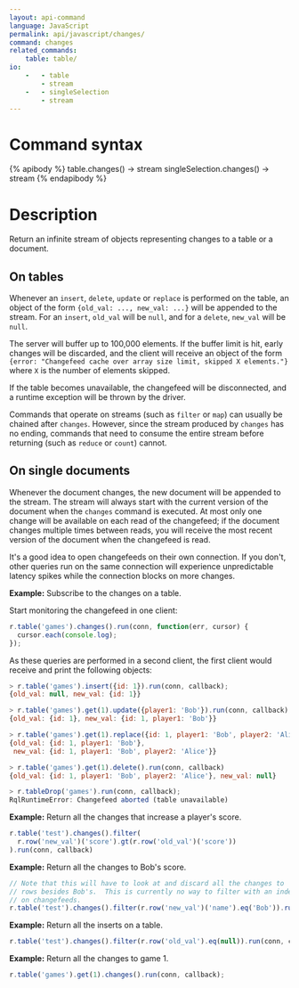 ```yaml
---
layout: api-command
language: JavaScript
permalink: api/javascript/changes/
command: changes
related_commands:
    table: table/
io:
    -   - table
        - stream
    -   - singleSelection
        - stream
---
```


# Command syntax #

{% apibody %}
table.changes() &rarr; stream
singleSelection.changes() &rarr; stream
{% endapibody %}

# Description #

Return an infinite stream of objects representing changes to a table or a document.

## On tables ##

Whenever an `insert`, `delete`, `update` or `replace` is performed on the table, an object of the form `{old_val: ..., new_val: ...}` will be appended to the stream. For an `insert`, `old_val` will be `null`, and for a `delete`, `new_val` will be `null`.

The server will buffer up to 100,000 elements. If the buffer limit is hit, early changes will be discarded, and the client will receive an object of the form `{error: "Changefeed cache over array size limit, skipped X elements."}` where `X` is the number of elements skipped.

If the table becomes unavailable, the changefeed will be disconnected, and a runtime exception will be thrown by the driver.

Commands that operate on streams (such as `filter` or `map`) can usually be chained after `changes`.  However, since the stream produced by `changes` has no ending, commands that need to consume the entire stream before returning (such as `reduce` or `count`) cannot.

## On single documents ##

Whenever the document changes, the new document will be appended to the stream. The stream will always start with the current version of the document when the `changes` command is executed. At most only one change will be available on each read of the changefeed; if the document changes multiple times between reads, you will receive the most recent version of the document when the changefeed is read.

It's a good idea to open changefeeds on their own connection. If you don't, other queries run on the same connection will experience unpredictable latency spikes while the connection blocks on more changes.

__Example:__ Subscribe to the changes on a table.

Start monitoring the changefeed in one client:

```js
r.table('games').changes().run(conn, function(err, cursor) {
  cursor.each(console.log);
});
```

As these queries are performed in a second client, the first
client would receive and print the following objects:

```js
> r.table('games').insert({id: 1}).run(conn, callback);
{old_val: null, new_val: {id: 1}}

> r.table('games').get(1).update({player1: 'Bob'}).run(conn, callback);
{old_val: {id: 1}, new_val: {id: 1, player1: 'Bob'}}

> r.table('games').get(1).replace({id: 1, player1: 'Bob', player2: 'Alice'}).run(conn, callback);
{old_val: {id: 1, player1: 'Bob'},
 new_val: {id: 1, player1: 'Bob', player2: 'Alice'}}

> r.table('games').get(1).delete().run(conn, callback)
{old_val: {id: 1, player1: 'Bob', player2: 'Alice'}, new_val: null}

> r.tableDrop('games').run(conn, callback);
RqlRuntimeError: Changefeed aborted (table unavailable)
```

__Example:__ Return all the changes that increase a player's score.

```js
r.table('test').changes().filter(
  r.row('new_val')('score').gt(r.row('old_val')('score'))
).run(conn, callback)
```

__Example:__ Return all the changes to Bob's score.

```js
// Note that this will have to look at and discard all the changes to
// rows besides Bob's.  This is currently no way to filter with an index
// on changefeeds.
r.table('test').changes().filter(r.row('new_val')('name').eq('Bob')).run(conn, callback)
```

__Example:__ Return all the inserts on a table.

```js
r.table('test').changes().filter(r.row('old_val').eq(null)).run(conn, callback)
```

__Example:__ Return all the changes to game 1.

```js
r.table('games').get(1).changes().run(conn, callback);
```
